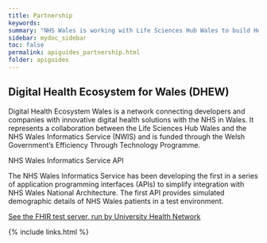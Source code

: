```yaml
---
title: Partnership
keywords: 
summary: "NHS Wales is working with Life Sciences Hub Wales to build Health APIs."
sidebar: mydoc_sidebar
toc: false
permalink: apiguides_partnership.html
folder: apiguides
---
```

## Digital Health Ecosystem for Wales (DHEW)

Digital Health Ecosystem Wales is a network connecting developers and companies with innovative digital health solutions with the NHS in Wales. It represents a collaboration between the Life Sciences Hub Wales and the NHS Wales Informatics Service (NWIS) and is funded through the Welsh Government’s Efficiency Through Technology Programme.

NHS Wales Informatics Service API

The NHS Wales Informatics Service has been developing the first in a series of application programming interfaces (APIs) to simplify integration with NHS Wales National Architecture. The first API provides simulated demographic details of NHS Wales patients in a test environment. 

[See the FHIR test server, run by University Health Network](https://dhew.wales.nhs.uk/hapi-fhir-jpaserver-example/)

{% include links.html %}